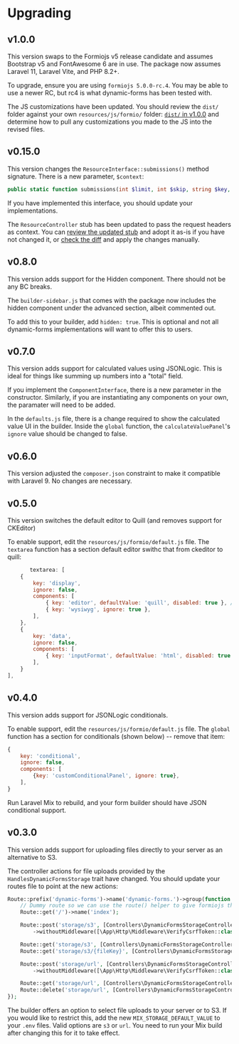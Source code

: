 # Upgrading

## v1.0.0
This version swaps to the Formiojs v5 release candidate and assumes Bootstrap v5 and FontAwesome 6 are in use. The package now assumes Laravel 11, Laravel Vite, and PHP 8.2+.

To upgrade, ensure you are using `formiojs 5.0.0-rc.4`. You may be able to use a newer RC, but rc4 is what dynamic-forms has been tested with.

The JS customizations have been updated. You should review the `dist/` folder against your own `resources/js/formio/` folder: [`dist/` in v1.0.0](https://github.com/NIT-Administrative-Systems/dynamic-forms/tree/v1.0.0/dist) and determine how to pull any customizations you made to the JS into the revised files.

## v0.15.0
This version changes the `ResourceInterface::submissions()` method signature. There is a new parameter, `$context`:

```php
public static function submissions(int $limit, int $skip, string $key, string $needle, ?array $context = []): array;
```

If you have implemented this interface, you should update your implementations.

The `ResourceController` stub has been updated to pass the request headers as context. You can [review the updated stub](https://github.com/NIT-Administrative-Systems/dynamic-forms/blob/develop/stubs/DynamicFormsResourceController.stub) and adopt it as-is if you have not changed it, or [check the diff](https://github.com/NIT-Administrative-Systems/dynamic-forms/commit/c6a295f13aea332a3a384f8a36faf21e1a459c43#diff-6fece68af8c7cc8d9a0016ee539fa9315ee6c9ef07e7827093f4cbd9d09deb01) and apply the changes manually.

## v0.8.0
This version adds support for the Hidden component. There should not be any BC breaks.

The `builder-sidebar.js` that comes with the package now includes the hidden component under the advanced section, albeit commented out. 

To add this to your builder, add `hidden: true`. This is optional and not all dynamic-forms implementations will want to offer this to users.

## v0.7.0
This version adds support for calculated values using JSONLogic. This is ideal for things like summing up numbers into a "total" field.

If you implement the `ComponentInterface`, there is a new parameter in the constructor. Similarly, if you are instantiating any components on your own, the paramater will need to be added.

In the `defaults.js` file, there is a change required to show the calculated value UI in the builder. Inside the `global` function, the `calculateValuePanel`'s `ignore` value should be changed to false. 

## v0.6.0
This version adjusted the `composer.json` constraint to make it compatible with Laravel 9. No changes are necessary. 

## v0.5.0
This version switches the default editor to Quill (and removes support for CKEditor)

To enable support, edit the `resources/js/formio/default.js` file. The `textarea` function has a section default editor swithc that from ckeditor to quill:

```js
       textarea: [
    {
        key: 'display',
        ignore: false,
        components: [
            { key: 'editor', defaultValue: 'quill', disabled: true }, // do not set hidden, it won't change to ckeditor if you do that
            { key: 'wysiwyg', ignore: true },
        ],
    },
    {
        key: 'data',
        ignore: false,
        components: [
            { key: 'inputFormat', defaultValue: 'html', disabled: true },
        ],
    }
],
```


## v0.4.0
This version adds support for JSONLogic conditionals.

To enable support, edit the `resources/js/formio/default.js` file. The `global` function has a section for conditionals (shown below) -- remove that item:

```js
{
    key: 'conditional',
    ignore: false,
    components: [
        {key: 'customConditionalPanel', ignore: true},
    ],
}
```

Run Laravel Mix to rebuild, and your form builder should have JSON conditional support.

## v0.3.0
This version adds support for uploading files directly to your server as an alternative to S3.

The controller actions for file uploads provided by the `HandlesDynamicFormsStorage` trait have changed. You should update your routes file to point at the new actions:

```php
Route::prefix('dynamic-forms')->name('dynamic-forms.')->group(function () {
    // Dummy route so we can use the route() helper to give formiojs the base path for this group
    Route::get('/')->name('index');

    Route::post('storage/s3', [Controllers\DynamicFormsStorageController::class, 'storeS3'])
        ->withoutMiddleware([\App\Http\Middleware\VerifyCsrfToken::class]);

    Route::get('storage/s3', [Controllers\DynamicFormsStorageController::class, 'showS3'])->name('S3-file-download');
    Route::get('storage/s3/{fileKey}', [Controllers\DynamicFormsStorageController::class, 'showS3'])->name('S3-file-redirect');

    Route::post('storage/url', [Controllers\DynamicFormsStorageController::class, 'storeURL'])
        ->withoutMiddleware([\App\Http\Middleware\VerifyCsrfToken::class]);

    Route::get('storage/url', [Controllers\DynamicFormsStorageController::class, 'showURL'])->name('url-file-download');
    Route::delete('storage/url', [Controllers\DynamicFormsStorageController::class, 'deleteURL']);
});
```

The builder offers an option to select file uploads to your server or to S3. If you would like to restrict this, add the new `MIX_STORAGE_DEFAULT_VALUE` to your `.env` files. Valid options are `s3` or `url`. You need to run your Mix build after changing this for it to take effect.

